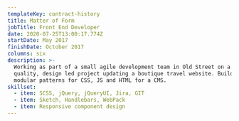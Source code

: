```yaml
---
templateKey: contract-history
title: Matter of Form
jobTitle: Front End Developer
date: 2020-07-25T13:00:17.774Z
startDate: May 2017
finishDate: October 2017
columns: six
description: >-
  Working as part of a small agile development team in Old Street on a high
  quality, design led project updating a boutique travel website. Building on
  modular patterns for CSS, JS and HTML for a CMS.
skillset:
  - item: SCSS, jQuery, jQueryUI, Jira, GIT
  - item: Sketch, Handlebars, WebPack
  - item: Responsive component design
---
```

